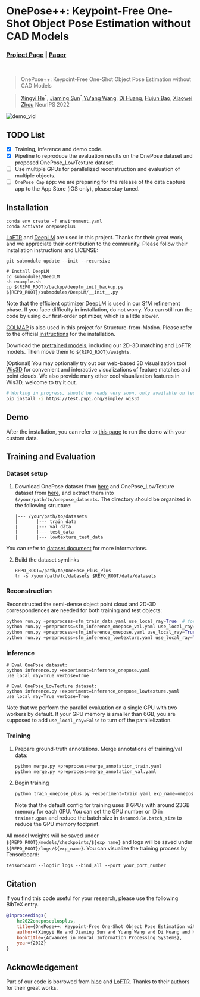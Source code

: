 # OnePose++: Keypoint-Free One-Shot Object Pose Estimation without CAD Models
### [Project Page](https://zju3dv.github.io/onepose_plus_plus) | [Paper](https://openreview.net/pdf?id=BZ92dxDS3tO)
<br/>

> OnePose++: Keypoint-Free One-Shot Object Pose Estimation without CAD Models

> [Xingyi He](https://github.com/hxy-123/)<sup>\*</sup>, [Jiaming Sun](https://jiamingsun.ml)<sup>\*</sup>,[Yu'ang Wang](https://github.com/angshine), [Di Huang](https://github.com/dihuangdh), [Hujun Bao](http://www.cad.zju.edu.cn/home/bao/), [Xiaowei Zhou](https://xzhou.me)
> NeurIPS 2022

![demo_vid](assets/demo.gif)

## TODO List
- [x] Training, inference and demo code.
- [x] Pipeline to reproduce the evaluation results on the OnePose dataset and proposed OnePose_LowTexture dataset.
- [ ] Use multiple GPUs for parallelized reconstruction and evaluation of multiple objects.
- [ ] `OnePose Cap` app: we are preparing for the release of the data capture app to the App Store (iOS only), please stay tuned.

## Installation

```shell
conda env create -f environment.yaml
conda activate oneposeplus
```

[LoFTR](https://github.com/zju3dv/LoFTR) and [DeepLM](https://github.com/hjwdzh/DeepLM) are used in this project. Thanks for their great work, and we appreciate their contribution to the community. Please follow their installation instructions and LICENSE:
```shell
git submodule update --init --recursive

# Install DeepLM
cd submodules/DeepLM
sh example.sh
cp ${REPO_ROOT}/backup/deeplm_init_backup.py ${REPO_ROOT}/submodules/DeepLM/__init__.py
```
Note that the efficient optimizer DeepLM is used in our SfM refinement phase. If you face difficulty in installation, do not worry. You can still run the code by using our first-order optimizer, which is a little slower.

[COLMAP](https://colmap.github.io/) is also used in this project for Structure-from-Motion. Please refer to the official [instructions](https://colmap.github.io/install.html) for the installation.

Download the [pretrained models](https://zjueducn-my.sharepoint.com/:f:/g/personal/12121064_zju_edu_cn/EhRhr5PMG-ZLkQjClFCUYhIB_6-307bBmepX_5Cej4Z_wg?e=StCrZZ), including our 2D-3D matching and LoFTR models. Then move them to `${REPO_ROOT}/weights`.

[Optional] You may optionally try out our web-based 3D visualization tool [Wis3D](https://github.com/zju3dv/Wis3D) for convenient and interactive visualizations of feature matches and point clouds. We also provide many other cool visualization features in Wis3D, welcome to try it out.

```bash
# Working in progress, should be ready very soon, only available on test-pypi now.
pip install -i https://test.pypi.org/simple/ wis3d
```
## Demo
After the installation, you can refer to [this page](doc/demo.md) to run the demo with your custom data.


## Training and Evaluation
### Dataset setup 
1. Download OnePose dataset from [here](https://zjueducn-my.sharepoint.com/:f:/g/personal/zihaowang_zju_edu_cn/ElfzHE0sTXxNndx6uDLWlbYB-2zWuLfjNr56WxF11_DwSg?e=GKI0Df) and OnePose_LowTexture dataset from [here](https://zjueducn-my.sharepoint.com/:u:/g/personal/12121064_zju_edu_cn/EUNsHyFIC7VDhXAYKYokkAIBpqosApirfpVoa7FBs2ogoA?e=Fko6uI), and extract them into `$/your/path/to/onepose_datasets`. 
The directory should be organized in the following structure:
    ```
    |--- /your/path/to/datasets
    |       |--- train_data
    |       |--- val_data
    |       |--- test_data
    |       |--- lowtexture_test_data
    ```
You can refer to [dataset document](doc/dataset_document.md) for more informations.

2. Build the dataset symlinks
    ```shell
    REPO_ROOT=/path/to/OnePose_Plus_Plus
    ln -s /your/path/to/datasets $REPO_ROOT/data/datasets
    ```
### Reconstruction
Reconstructed the semi-dense object point cloud and 2D-3D correspondences are needed for both training and test objects:
```python
python run.py +preprocess=sfm_train_data.yaml use_local_ray=True  # for train data
python run.py +preprocess=sfm_inference_onepose_val.yaml use_local_ray=True # for val data
python run.py +preprocess=sfm_inference_onepose.yaml use_local_ray=True # for test data
python run.py +preprocess=sfm_inference_lowtexture.yaml use_local_ray=True # for lowtexture test data
```
### Inference
```shell
# Eval OnePose dataset:
python inference.py +experiment=inference_onepose.yaml use_local_ray=True verbose=True

# Eval OnePose_LowTexture dataset:
python inference.py +experiment=inference_onepose_lowtexture.yaml use_local_ray=True verbose=True
```
Note that we perform the parallel evaluation on a single GPU with two workers by default. If your GPU memory is smaller than 6GB, you are supposed to add `use_local_ray=False` to turn off the parallelization.

### Training
1. Prepare ground-truth annotations. Merge annotations of training/val data:
    ```python
    python merge.py +preprocess=merge_annotation_train.yaml
    python merge.py +preprocess=merge_annotation_val.yaml
    ```
   
2. Begin training
    ```python
    python train_onepose_plus.py +experiment=train.yaml exp_name=onepose_plus_train
    ```
    Note that the default config for training uses 8 GPUs with around 23GB memory for each GPU. You can set the GPU number or ID in `trainer.gpus` and reduce the batch size in `datamodule.batch_size` to reduce the GPU memory footprint.
   
All model weights will be saved under `${REPO_ROOT}/models/checkpoints/${exp_name}` and logs will be saved under `${REPO_ROOT}/logs/${exp_name}`.
You can visualize the training process by Tensorboard:
```shell
tensorboard --logdir logs --bind_all --port your_port_number
```

## Citation
If you find this code useful for your research, please use the following BibTeX entry.

```bibtex
@inproceedings{
    he2022oneposeplusplus,
    title={OnePose++: Keypoint-Free One-Shot Object Pose Estimation without {CAD} Models},
    author={Xingyi He and Jiaming Sun and Yuang Wang and Di Huang and Hujun Bao and Xiaowei Zhou},
    booktitle={Advances in Neural Information Processing Systems},
    year={2022}
}
```


## Acknowledgement
Part of our code is borrowed from [hloc](https://github.com/cvg/Hierarchical-Localization) and [LoFTR](https://github.com/zju3dv/LoFTR). Thanks to their authors for their great works.
